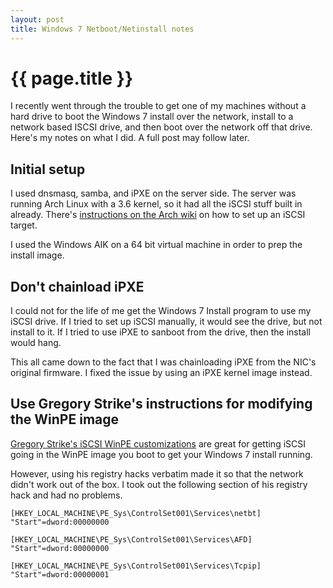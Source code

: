 ```yaml
---
layout: post
title: Windows 7 Netboot/Netinstall notes
---
```


# {{ page.title }}

I recently went through the trouble to get one of my machines without a
hard drive to boot the Windows 7 install over the network, install to a
network based ISCSI drive, and then boot over the network off that
drive.  Here's my notes on what I did. A full post may follow later.

## Initial setup

I used dnsmasq, samba, and iPXE on the server side. The server was
running Arch Linux with a 3.6 kernel, so it had all the iSCSI stuff
built in already. There's [instructions on the Arch
wiki](https://wiki.archlinux.org/index.php/ISCSI_Target) on how to set
up an iSCSI target.

I used the Windows AIK on a 64 bit virtual machine in order to prep the
install image. 

## Don't chainload iPXE

I could not for the life of me get the Windows 7 Install program to use
my iSCSI drive. If I tried to set up iSCSI manually, it would see the
drive, but not install to it. If I tried to use iPXE to sanboot from the
drive, then the install would hang.

This all came down to the fact that I was chainloading iPXE from the
NIC's original firmware. I fixed the issue by using an iPXE kernel image
instead.

## Use Gregory Strike's instructions for modifying the WinPE image

[Gregory Strike's iSCSI WinPE
customizations](http://www.gregorystrike.com/2010/01/08/winpe-v3-0-and-microsoft-iscsi-initiator/)
are great for getting iSCSI going in the WinPE image you boot to get
your Windows 7 install running. 

However, using his registry hacks verbatim made it so that the network
didn't work out of the box. I took out the following section of his
registry hack and had no problems.

    [HKEY_LOCAL_MACHINE\PE_Sys\ControlSet001\Services\netbt]
    "Start"=dword:00000000
 
    [HKEY_LOCAL_MACHINE\PE_Sys\ControlSet001\Services\AFD]
    "Start"=dword:00000000

    [HKEY_LOCAL_MACHINE\PE_Sys\ControlSet001\Services\Tcpip]
    "Start"=dword:00000001

